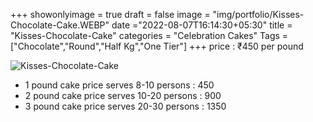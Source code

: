+++
showonlyimage = true
draft = false
image = "img/portfolio/Kisses-Chocolate-Cake.WEBP"
date ="2022-08-07T16:14:30+05:30"
title = "Kisses-Chocolate-Cake"
categories = "Celebration Cakes"
Tags = ["Chocolate","Round","Half Kg","One Tier"]
+++
price : ₹450 per pound
<!--more-->
![Kisses-Chocolate-Cake](/img/portfolio/Kisses-Chocolate-Cake.WEBP)
* 1 pound cake price serves 8-10 persons : 450
* 2 pound cake price serves 10-20 persons : 900
* 3 pound cake price serves 20-30 persons : 1350
